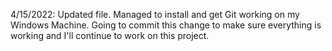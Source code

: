 4/15/2022: Updated file. Managed to install and get Git working on my Windows Machine. Going to commit this change to make sure everything is working and I'll continue to work on this project.